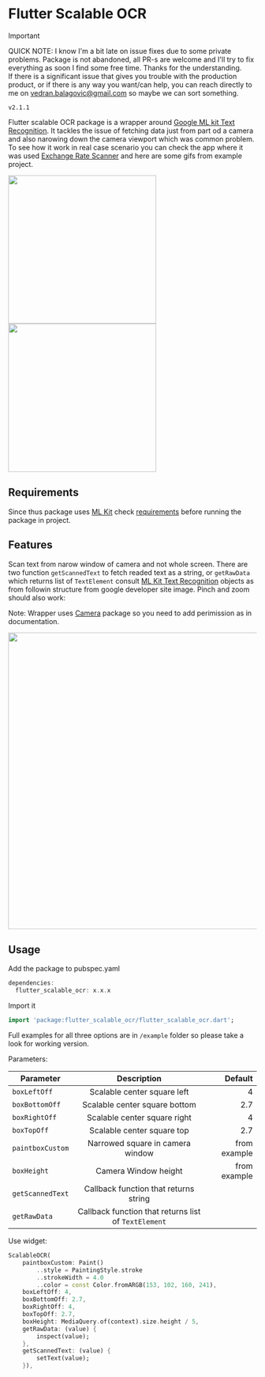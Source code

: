 # Flutter Scalable OCR

> [!IMPORTANT]
> QUICK NOTE: I know I'm a bit late on issue fixes due to some private problems. 
Package is not abandoned, all PR-s are welcome and I'll try to fix everything as soon I find some free time. 
Thanks for the understanding.<br>
>If there is a significant issue that gives you trouble with the production product, or if there is any way
you want/can help, you can reach directly to me on vedran.balagovic@gmail.com so maybe we can sort something.


`v2.1.1`

Flutter scalable OCR package is a wrapper around [Google ML kit Text Recognition](https://pub.dev/packages/google_mlkit_text_recognition). It tackles the issue of fetching data just from part od a camera and also narowing down the camera viewport which was common problem. To see how it work in real case scenario you can check the app where it was used [Exchange Rate Scanner](https://www.erscanner.com/) and here are some gifs from example project.

<p float="left">
  <img src="https://user-images.githubusercontent.com/30495155/214034242-c9ef8046-f193-4c7b-8fed-483ccc277511.gif" width="300" />
  <img src="https://user-images.githubusercontent.com/30495155/214034570-c305c19b-3d81-4a09-8e54-f395916f065e.gif" width="300" />
</p>

## Requirements

Since thus package uses [ML Kit](https://pub.dev/packages/google_mlkit_commons) check [requirements](https://github.com/bharat-biradar/Google-Ml-Kit-plugin#requirements) before running the package in project.

## Features

Scan text from narow window of camera and not whole screen. There are two function `getScannedText` to fetch readed text as a string, or `getRawData` which returns list of `TextElement` consult [ML Kit Text Recognition](https://developers.google.com/ml-kit/vision/text-recognition) objects as from followin structure from google developer site image. Pinch and zoom should also work:

Note: Wrapper uses [Camera](https://pub.dev/packages/camera) package so you need to add perimission as in documentation.

<p float="left">
  <img src="https://developers.google.com/static/ml-kit/vision/text-recognition/images/text-structure.png" width="600" />
</p>

## Usage

Add the package to pubspec.yaml

```dart
dependencies:
  flutter_scalable_ocr: x.x.x
```

Import it

```dart
import 'package:flutter_scalable_ocr/flutter_scalable_ocr.dart';
```

Full examples for all three options are in `/example` folder so please take a look for working version.

Parameters:

| Parameter      |      Description      |  Default |
|--------------- |:---------------------:|---------:|
| `boxLeftOff`     |  Scalable center square left         | 4        |
| `boxBottomOff`   |  Scalable center square bottom    | 2.7      |
| `boxRightOff`    |  Scalable center square right  | 4        |
| `boxTopOff`      |  Scalable center square top   | 2.7      |
| `paintboxCustom`      |  Narrowed square in camera window  | from example|
| `boxHeight`      |  Camera Window height | from example      |
| `getScannedText`      |  Callback function that returns string |     |
| `getRawData`      |  Callback function that returns list of `TextElement`     |

Use widget:

```dart
ScalableOCR(
    paintboxCustom: Paint()
        ..style = PaintingStyle.stroke
        ..strokeWidth = 4.0
        ..color = const Color.fromARGB(153, 102, 160, 241),
    boxLeftOff: 4,
    boxBottomOff: 2.7,
    boxRightOff: 4,
    boxTopOff: 2.7,
    boxHeight: MediaQuery.of(context).size.height / 5,
    getRawData: (value) {
        inspect(value);
    },
    getScannedText: (value) {
        setText(value);
    }),
```
